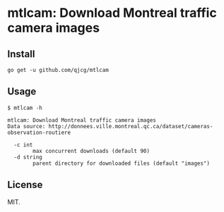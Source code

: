 # mtlcam: Download Montreal traffic camera images

## Install

```
go get -u github.com/qjcg/mtlcam
```

## Usage

```
$ mtlcam -h

mtlcam: Download Montreal traffic camera images
Data source: http://donnees.ville.montreal.qc.ca/dataset/cameras-observation-routiere

  -c int
        max concurrent downloads (default 90)
  -d string
        parent directory for downloaded files (default "images")

```

## License

MIT.
